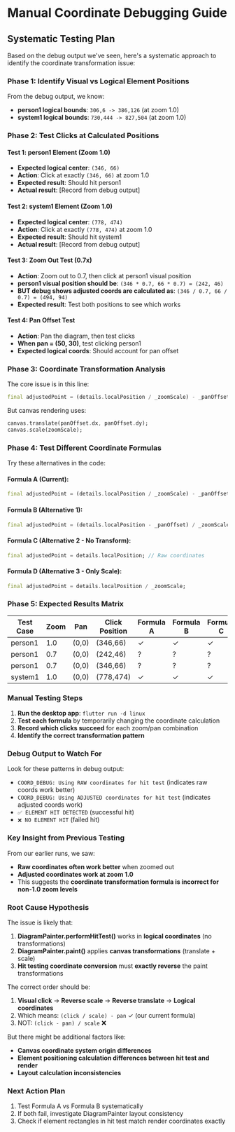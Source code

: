 # Manual Coordinate Debugging Guide

## Systematic Testing Plan

Based on the debug output we've seen, here's a systematic approach to identify the coordinate transformation issue:

### Phase 1: Identify Visual vs Logical Element Positions

From the debug output, we know:
- **person1 logical bounds**: `306,6 -> 386,126` (at zoom 1.0)
- **system1 logical bounds**: `730,444 -> 827,504` (at zoom 1.0)

### Phase 2: Test Clicks at Calculated Positions

#### Test 1: person1 Element (Zoom 1.0)
- **Expected logical center**: `(346, 66)`
- **Action**: Click at exactly `(346, 66)` at zoom 1.0
- **Expected result**: Should hit person1
- **Actual result**: [Record from debug output]

#### Test 2: system1 Element (Zoom 1.0)
- **Expected logical center**: `(778, 474)`
- **Action**: Click at exactly `(778, 474)` at zoom 1.0
- **Expected result**: Should hit system1
- **Actual result**: [Record from debug output]

#### Test 3: Zoom Out Test (0.7x)
- **Action**: Zoom out to 0.7, then click at person1 visual position
- **person1 visual position should be**: `(346 * 0.7, 66 * 0.7) = (242, 46)`
- **BUT debug shows adjusted coords are calculated as**: `(346 / 0.7, 66 / 0.7) = (494, 94)`
- **Expected result**: Test both positions to see which works

#### Test 4: Pan Offset Test
- **Action**: Pan the diagram, then test clicks
- **When pan = (50, 30)**, test clicking person1
- **Expected logical coords**: Should account for pan offset

### Phase 3: Coordinate Transformation Analysis

The core issue is in this line:
```dart
final adjustedPoint = (details.localPosition / _zoomScale) - _panOffset;
```

But canvas rendering uses:
```dart
canvas.translate(panOffset.dx, panOffset.dy);
canvas.scale(zoomScale);
```

### Phase 4: Test Different Coordinate Formulas

Try these alternatives in the code:

#### Formula A (Current):
```dart
final adjustedPoint = (details.localPosition / _zoomScale) - _panOffset;
```

#### Formula B (Alternative 1):
```dart
final adjustedPoint = (details.localPosition - _panOffset) / _zoomScale;
```

#### Formula C (Alternative 2 - No Transform):
```dart
final adjustedPoint = details.localPosition; // Raw coordinates
```

#### Formula D (Alternative 3 - Only Scale):
```dart
final adjustedPoint = details.localPosition / _zoomScale;
```

### Phase 5: Expected Results Matrix

| Test Case | Zoom | Pan | Click Position | Formula A | Formula B | Formula C | Formula D |
|-----------|------|-----|----------------|-----------|-----------|-----------|-----------|
| person1 | 1.0 | (0,0) | (346,66) | ✓ | ✓ | ✓ | ✓ |
| person1 | 0.7 | (0,0) | (242,46) | ? | ? | ? | ? |
| person1 | 0.7 | (0,0) | (346,66) | ? | ? | ? | ? |
| system1 | 1.0 | (0,0) | (778,474) | ✓ | ✓ | ✓ | ✓ |

### Manual Testing Steps

1. **Run the desktop app**: `flutter run -d linux`
2. **Test each formula** by temporarily changing the coordinate calculation
3. **Record which clicks succeed** for each zoom/pan combination
4. **Identify the correct transformation pattern**

### Debug Output to Watch For

Look for these patterns in debug output:
- `COORD_DEBUG: Using RAW coordinates for hit test` (indicates raw coords work better)
- `COORD_DEBUG: Using ADJUSTED coordinates for hit test` (indicates adjusted coords work)
- `✅ ELEMENT HIT DETECTED` (successful hit)
- `❌ NO ELEMENT HIT` (failed hit)

### Key Insight from Previous Testing

From our earlier runs, we saw:
- **Raw coordinates often work better** when zoomed out
- **Adjusted coordinates work at zoom 1.0**
- This suggests the **coordinate transformation formula is incorrect for non-1.0 zoom levels**

### Root Cause Hypothesis

The issue is likely that:
1. **DiagramPainter.performHitTest()** works in **logical coordinates** (no transformations)
2. **DiagramPainter.paint()** applies **canvas transformations** (translate + scale)
3. **Hit testing coordinate conversion** must **exactly reverse** the paint transformations

The correct order should be:
1. **Visual click** → **Reverse scale** → **Reverse translate** → **Logical coordinates**
2. Which means: `(click / scale) - pan` ✓ (our current formula)
3. NOT: `(click - pan) / scale` ❌

But there might be additional factors like:
- **Canvas coordinate system origin differences**
- **Element positioning calculation differences between hit test and render**
- **Layout calculation inconsistencies**

### Next Action Plan

1. Test Formula A vs Formula B systematically
2. If both fail, investigate DiagramPainter layout consistency
3. Check if element rectangles in hit test match render coordinates exactly